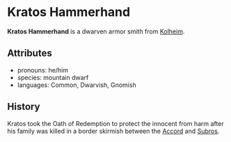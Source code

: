 # Kratos Hammerhand

**Kratos Hammerhand** is a dwarven armor smith from [Kolheim](../../kolheim).

## Attributes

- pronouns: he/him
- species: mountain dwarf
- languages: Common, Dwarvish, Gnomish

## History

Kratos took the Oath of Redemption to protect the innocent from harm after his family was killed in a border skirmish between the [Accord](../../../esterfell-accord) and [Subros](../../../subros).
